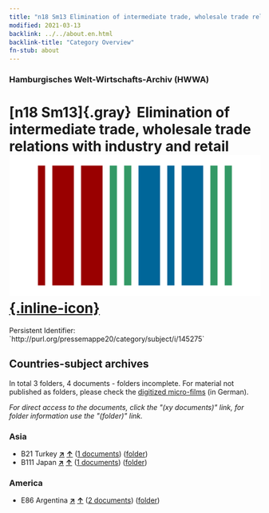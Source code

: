 ```yaml
---
title: "n18 Sm13 Elimination of intermediate trade, wholesale trade relations with industry and retail"
modified: 2021-03-13
backlink: ../../about.en.html
backlink-title: "Category Overview"
fn-stub: about
---
```


### Hamburgisches Welt-Wirtschafts-Archiv (HWWA)

# [n18 Sm13]{.gray}&#8201; Elimination of intermediate trade, wholesale trade relations with industry and retail &#160; [![Wikidata](/images/Wikidata-logo.svg "Wikidata"){.inline-icon}](http://www.wikidata.org/entity/Q104710934)

<div class="hint">Persistent Identifier: `http://purl.org/pressemappe20/category/subject/i/145275`</div>







## Countries-subject archives





In total 3 folders, 4 documents - folders incomplete.
For material not published as folders, please check the [digitized micro-films](/film/h1_sh.de.html) (in German).

_For direct access to the documents, click the "(xy documents)" link, for folder information use the "(folder)" link._



### Asia

- B21 Turkey [**&nearr;**](../../../geo/i/141111/about.en.html "Turkey (all folders)") [**&uarr;**](../../../geo/about.en.html#B21 "Country category system") (<a href="https://pm20.zbw.eu/iiifview/folder/sh/141111,145275" title="about: Turkey : Elimination of intermediate trade, wholesale trade relations with industry and retail" target="_blank">1 documents</a>) ([folder](../../../../folder/sh/1411xx/141111/1452xx/145275/about.en.html))
- B111 Japan [**&nearr;**](../../../geo/i/141272/about.en.html "Japan (all folders)") [**&uarr;**](../../../geo/about.en.html#B111 "Country category system") (<a href="https://pm20.zbw.eu/iiifview/folder/sh/141272,145275" title="about: Japan : Elimination of intermediate trade, wholesale trade relations with industry and retail" target="_blank">1 documents</a>) ([folder](../../../../folder/sh/1412xx/141272/1452xx/145275/about.en.html))

### America

- E86 Argentina [**&nearr;**](../../../geo/i/141692/about.en.html "Argentina (all folders)") [**&uarr;**](../../../geo/about.en.html#E86 "Country category system") (<a href="https://pm20.zbw.eu/iiifview/folder/sh/141692,145275" title="about: Argentina : Elimination of intermediate trade, wholesale trade relations with industry and retail" target="_blank">2 documents</a>) ([folder](../../../../folder/sh/1416xx/141692/1452xx/145275/about.en.html))








